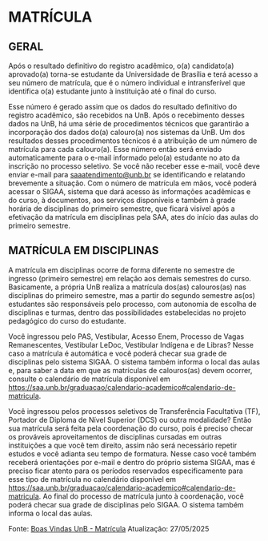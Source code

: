 # MATRÍCULA

## GERAL

Após o resultado definitivo do registro acadêmico, o(a) candidato(a) aprovado(a) torna-se estudante da Universidade de Brasília e terá acesso a seu número de matrícula, que é o número individual e intransferível que identifica o(a) estudante junto à instituição até o final do curso.

Esse número é gerado assim que os dados do resultado definitivo do registro acadêmico, são recebidos na UnB. Após o recebimento desses dados na UnB, há uma série de procedimentos técnicos que garantirão a incorporação dos dados do(a) calouro(a) nos sistemas da UnB. Um dos resultados desses procedimentos técnicos é a atribuição de um número de matrícula para cada calouro(a). Esse número então será enviado automaticamente para o e-mail informado pelo(a) estudante no ato da inscrição no processo seletivo. Se você não receber esse e-mail, você deve enviar e-mail para saaatendimento@unb.br se identificando e relatando brevemente a situação. Com o número de matrícula em mãos, você poderá acessar o SIGAA, sistema que dará acesso às informações acadêmicas e do curso, à documentos, aos serviços disponíveis e também à grade horária de disciplinas do primeiro semestre, que ficará visível após a efetivação da matrícula em disciplinas pela SAA, ates do início das aulas do primeiro semestre.

## MATRÍCULA EM DISCIPLINAS

A matrícula em disciplinas ocorre de forma diferente no semestre de ingresso (primeiro semestre) em relação aos demais semestres do curso. Basicamente, a própria UnB realiza a matrícula dos(as) calouros(as) nas disciplinas do primeiro semestre, mas a partir do segundo semestre as(os) estudantes são responsáveis pelo processo, com autonomia de escolha de disciplinas e turmas, dentro das possibilidades estabelecidas no projeto pedagógico do curso do estudante.

Você ingressou pelo PAS, Vestibular, Acesso Enem, Processo de Vagas Remanescentes, Vestibular LeDoc, Vestibular Indígena e de Libras?
Nesse caso a matrícula é automática e você poderá checar sua grade de disciplinas pelo sistema SIGAA. O sistema também informa o local das aulas e, para saber a data em que as matrículas de calouros(as) devem ocorrer, consulte o calendário de matrícula disponível em https://saa.unb.br/graduacao/calendario-academico#calendario-de-matricula.

Você ingressou pelos processos seletivos de Transferência Facultativa (TF), Portador de Diploma de Nível Superior (DCS) ou outra modalidade?
Então sua matrícula será feita pela coordenação do curso, pois é preciso checar os prováveis aproveitamentos de disciplinas cursadas em outras instituições a que você tem direito, assim não será necessário repetir estudos e você adianta seu tempo de formatura. Nesse caso você também receberá orientações por e-mail e dentro do próprio sistema SIGAA, mas é preciso ficar atento para os períodos reservados especificamente para esse tipo de matrícula no calendário disponível em https://saa.unb.br/graduacao/calendario-academico#calendario-de-matricula. Ao final do processo de matrícula junto à coordenação, você poderá checar sua grade de disciplinas pelo SIGAA. O sistema também informa o local das aulas.

Fonte: [Boas Vindas UnB - Matrícula](https://www.boasvindas.unb.br/matricula)
Atualização: 27/05/2025
